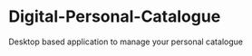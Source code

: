 Digital-Personal-Catalogue
==========================

Desktop based application to manage your personal catalogue
